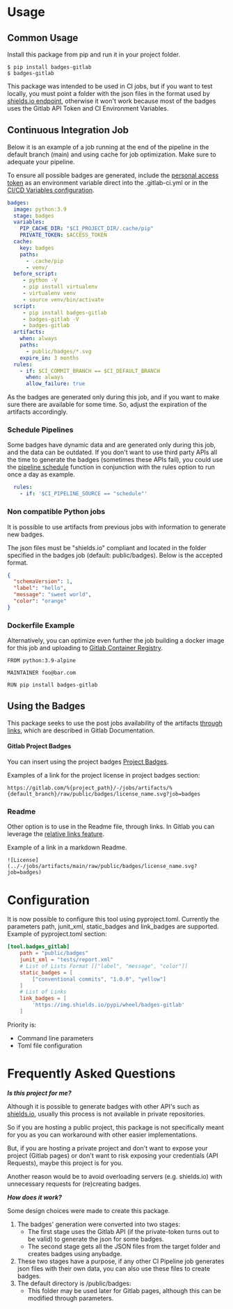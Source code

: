 # Usage 

## Common Usage

Install this package from pip and run it in your project folder.

```code
$ pip install badges-gitlab
$ badges-gitlab
```
This package was intended to be used in CI jobs, but if you want to test locally, you must point a 
folder with the json files in the format used by [shields.io endpoint](https://shields.io/endpoint),
otherwise it won't work because most of the badges uses the Gitlab API Token and CI Environment Variables.

## Continuous Integration Job

Below it is an example of a job running at the end of the pipeline in the default branch (main) 
and using cache for job optimization. Make sure to adequate your pipeline.

To ensure all possible badges are generated, include the [personal access token](https://docs.gitlab.com/ee/user/profile/personal_access_tokens.html) 
as an environment variable direct into the .gitlab-ci.yml or 
in the [CI/CD Variables configuration](https://docs.gitlab.com/ee/ci/variables/).

```yaml
badges:
  image: python:3.9
  stage: badges
  variables:
    PIP_CACHE_DIR: "$CI_PROJECT_DIR/.cache/pip"
    PRIVATE_TOKEN: $ACCESS_TOKEN
  cache:
    key: badges
    paths:
      - .cache/pip
      - venv/
  before_script:
     - python -V        
     - pip install virtualenv
     - virtualenv venv
     - source venv/bin/activate
  script:
     - pip install badges-gitlab
     - badges-gitlab -V
     - badges-gitlab
  artifacts:
    when: always
    paths:
      - public/badges/*.svg
    expire_in: 3 months
  rules:
    - if: $CI_COMMIT_BRANCH == $CI_DEFAULT_BRANCH
      when: always
      allow_failure: true
 ```

As the badges are generated only during this job, and if you want to make sure there are available for some 
time. So, adjust the expiration of the artifacts accordingly.

### Schedule Pipelines

Some badges have dynamic data and are generated only during this job, and the data can be outdated.
If you don't want to use third party APIs all the time to generate the badges (sometimes these APIs fail), you could use the 
[pipeline schedule](https://docs.gitlab.com/ee/ci/pipelines/schedules.html) 
function in conjunction with the rules option to run once a day as example.

```yaml
  rules:
    - if: '$CI_PIPELINE_SOURCE == "schedule"'
```

### Non compatible Python jobs

It is possible to use artifacts from previous jobs with information to generate new badges.

The json files must be "shields.io" compliant and located in the folder specified in the badges job 
(default: public/badges). Below is the accepted format.

```json
{
  "schemaVersion": 1,
  "label": "hello",
  "message": "sweet world",
  "color": "orange"
}
```

### Dockerfile Example

Alternatively, you can optimize even further the job building a docker image for this job and uploading
to [Gitlab Container Registry](https://docs.gitlab.com/ee/user/packages/container_registry).

```
FROM python:3.9-alpine

MAINTAINER foo@bar.com

RUN pip install badges-gitlab
```

## Using the Badges

This package seeks to use the post jobs availability of the artifacts 
[through links](https://docs.gitlab.com/ee/ci/pipelines/job_artifacts.html#access-the-latest-job-artifacts-by-url), 
which are described in Gitlab Documentation.

#### Gitlab Project Badges

You can insert using the project badges [Project Badges](https://docs.gitlab.com/ee/user/project/badges.html#badges).

Examples of a link for the project license in project badges section:

```
https://gitlab.com/%{project_path}/-/jobs/artifacts/%{default_branch}/raw/public/badges/license_name.svg?job=badges
```

### Readme

Other option is to use in the Readme file, through links. In Gitlab you can leverage the [relative links
feature](https://docs.gitlab.com/ee/user/markdown.html#links).

Example of a link in a markdown Readme.

```
![License](../-/jobs/artifacts/main/raw/public/badges/license_name.svg?job=badges)
```
# Configuration

It is now possible to configure this tool using pyproject.toml. 
Currently the parameters path, junit_xml, static_badges and link_badges are supported.
Example of pyproject.toml section:
```toml
[tool.badges_gitlab]
    path = "public/badges"
    junit_xml = "tests/report.xml"
    # List of Lists Format [["label", "message", "color"]]
    static_badges = [
        ["conventional commits", "1.0.0", "yellow"]
    ]
    # List of Links
    link_badges = [
        'https://img.shields.io/pypi/wheel/badges-gitlab'
    ]
```
Priority is:
- Command line parameters
- Toml file configuration

# Frequently Asked Questions

***Is this project for me?***

Although it is possible to generate badges with other API's such as [shields.io](http://shields.io), 
usually this process is not available in private repositories.

So if you are hosting a public project, this package is not specifically meant 
for you as you can workaround with other easier implementations.

But, if you are hosting a private project and don't want to expose your project (Gitlab pages) 
or don't want to risk exposing your credentials (API Requests), maybe this project is for you.

Another reason would be to avoid overloading servers (e.g. shields.io) with unnecessary 
requests for (re)creating badges.

***How does it work?***

Some design choices were made to create this package.
1. The badges' generation were converted into two stages:
    - The first stage uses the Gitlab API (if the private-token turns out to be valid) to generate the json for some badges.
    - The second stage gets all the JSON files from the target folder and creates badges using anybadge.
2. These two stages have a purpose, if any other CI Pipeline job generates json files with their own data, you can also use these files to create badges.
3. The default directory is /public/badges:
    - This folder may be used later for Gitlab pages, although this can be modified through parameters.


